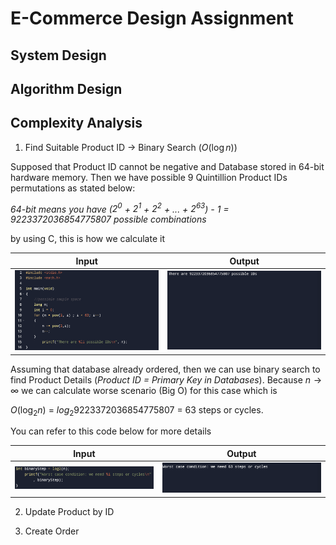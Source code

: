 # E-Commerce Design Assignment

## System Design

## Algorithm Design

## Complexity Analysis

1. Find Suitable Product ID -> Binary Search ($O(\log n)$)

Supposed that Product ID cannot be negative and Database stored in 64-bit hardware memory. Then we have possible 9 Quintillion Product IDs permutations as stated below:

*64-bit means you have ($2^0$ + $2^1$ + $2^2$ + ... + $2^{63}$) - 1 = 9223372036854775807 possible combinations*

by using C, this is how we calculate it

|                 **Input**                 |            **Output**             |
| :---------------------------------------: | :-------------------------------: |
| ![possible-ids](/assets/possible-ids.png) | ![output-1](/assets/output-1.png) |

Assuming that database already ordered, then we can use binary search to find Product Details (*Product ID = Primary Key in Databases*). Because ${n\to\infty}$ we can calculate worse scenario (Big O) for this case which is 

$O(\log_{2} n)$ = $log_{2} 9223372036854775807$ = 63 steps or cycles. 

You can refer to this code below for more details

|                 **Input**                 |            **Output**             |
| :---------------------------------------: | :-------------------------------: |
| ![possible-ids](/assets/binary-steps.png) | ![output-1](/assets/output-2.png) |

2. Update Product by ID

3. Create Order